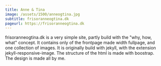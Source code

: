 ```yaml
---
title: Anne & Tina
image: /assets/1500/anneogtina.jpg
subtitle: frisoranneogtina.dk
pageurl: https://frisoranneogtina.dk
---
```


frisoranneogtina.dk is a very simple site, partly build with the "why, how, what" concept. It contains only of the frontpage made width fullpage, and one collection of images. It is originally build with jekyll, with the extension jekyll-responsive-image. The structure of the html is made with boostrap. The design is made all by me.